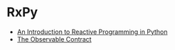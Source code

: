 # RxPy

- [An Introduction to Reactive Programming in Python](https://blog.oakbits.com/introduction-to-rxpy.html)
- [The Observable Contract](https://reactivex.io/documentation/contract.html)

